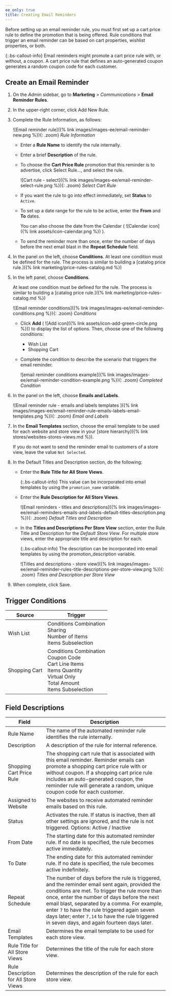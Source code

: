 ```yaml
---
ee_only: true
title: Creating Email Reminders
---
```


Before setting up an email reminder rule, you must first set up a cart price rule to define the promotion that is being offered. Rule conditions that trigger an email reminder can be based on cart properties, wishlist properties, or both.

{:.bs-callout-info}
Email reminders might promote a cart price rule with, or without, a coupon. A cart price rule that defines an auto-generated coupon generates a random coupon code for each customer.

## Create an Email Reminder

1. On the _Admin_ sidebar, go to **Marketing** > _Communications_ > **Email Reminder Rules**.

1. In the upper-right corner, click <span class="btn">Add New Rule</span>.

1. Complete the Rule Information, as follows:

    ![Email reminder rule]({% link images/images-ee/email-reminder-new.png %}){: .zoom}
    _Rule Information_

   - Enter a **Rule Name** to identify the rule internally.

   - Enter a brief **Description** of the rule.

   - To choose the **Cart Price Rule** promotion that this reminder is to advertise, click <span class="btn">Select Rule…</span>, and select the rule.

        ![Cart rule - select]({% link images/images-ee/email-reminder-select-rule.png %}){: .zoom}
        _Select Cart Rule_

   - If you want the rule to go into effect immediately, set **Status** to `Active`.

   - To set up a date range for the rule to be active, enter the **From** and **To** dates.

        You can also choose the date from the Calendar ( ![Calendar icon]({% link assets/icon-calendar.png %}) ).

   - To send the reminder more than once, enter the number of days before the next email blast in the **Repeat Schedule** field.

1. In the panel on the left, choose **Conditions**. At least one condition must be defined for the rule. The process is similar to building a [catalog price rule.]({% link marketing/price-rules-catalog.md %})

1. In the left panel, choose **Conditions**.

    At least one condition must be defined for the rule. The process is similar to building a [catalog price rule.]({% link marketing/price-rules-catalog.md %})

    ![Email reminder conditions]({% link images/images-ee/email-reminder-conditions.png %}){: .zoom}
    _Conditions_

   - Click **Add** ( ![Add icon]({% link assets/icon-add-green-circle.png %})) to display the list of options. Then, choose one of the following conditions:

      - Wish List
      - Shopping Cart

   - Complete the condition to describe the scenario that triggers the email reminder.

      ![email reminder conditions example]({% link images/images-ee/email-reminder-condition-example.png %}){: .zoom}
      _Completed Condition_

1. In the panel on the left, choose **Emails and Labels**.

    ![Email reminder rule - emails and labels templates ]({% link images/images-ee/email-reminder-rule-emails-labels-email-templates.png %}){: .zoom}
    _Email and Labels_

1. In the **Email Templates** section, choose the email template to be used for each website and store view in your [store hierarchy]({% link stores/websites-stores-views.md %}).

    If you do not want to send the reminder email to customers of a store view, leave the value `Not Selected`.

1. In the Default Titles and Description section, do the following:

   - Enter the **Rule Title for All Store Views**.

        {:.bs-callout-info}
        This value can be incorporated into email templates by using the `promotion_name` variable.

   - Enter the **Rule Description for All Store Views**.

        ![Email reminders - titles and descriptions]({% link images/images-ee/email-reminders-emails-and-labels-default-titles-description.png %}){: .zoom}
        _Default Titles and Description_

   - In the **Titles and Descriptions Per Store View** section, enter the Rule Title and Description for the _Default Store View_. For multiple store views, enter the appropriate title and description for each.

        {:.bs-callout-info}
        The description can be incorporated into email templates by using the promotion_description variable.

        ![Titles and descriptions - store view]({% link images/images-ee/email-reminder-rules-title-descriptions-per-store-view.png %}){: .zoom}
        _Titles and Description per Store View_

1. When complete, click <span class="btn">Save</span>.

## Trigger Conditions

|Source|Trigger|
|--- |--- |
|Wish List|Conditions Combination<br/>Sharing<br/>Number of Items<br/>Items Subselection|
|Shopping Cart|Conditions Combination<br/>Coupon Code<br/>Cart Line Items<br/>Items Quantity<br/>Virtual Only<br/>Total Amount<br/>Items Subselection|

## Field Descriptions

|Field|Description|
|--- |--- |
|Rule Name|The name of the automated reminder rule identifies the rule internally.|
|Description|A description of the rule for internal reference.|
|Shopping Cart Price Rule|The shopping cart rule that is associated with this email reminder. Reminder emails can promote a shopping cart price rule with or without coupon. If a shopping cart price rule includes an auto-generated coupon, the reminder rule will generate a random, unique coupon code for each customer.|
|Assigned to Website|The websites to receive automated reminder emails based on this rule.|
|Status|Activates the rule. If status is inactive, then all other settings are ignored, and the rule is not triggered. Options: Active / Inactive|
|From Date|The starting date for this automated reminder rule. If no date is specified, the rule becomes active immediately.|
|To Date|The ending date for this automated reminder rule. If no date is specified, the rule becomes active indefinitely.|
|Repeat Schedule|The number of days before the rule is triggered, and the reminder email sent again, provided the conditions are met. To trigger the rule more than once, enter the number of days before the next email blast, separated by a comma. For example, enter `7` to have the rule triggered again seven days later; enter `7,14` to have the rule triggered in seven days, and again fourteen days later.|
|Email Templates|Determines the email template to be used for each store view.|
|Rule Title for All Store Views|Determines the title of the rule for each store view.|
|Rule Description for All Store Views|Determines the description of the rule for each store view.|
